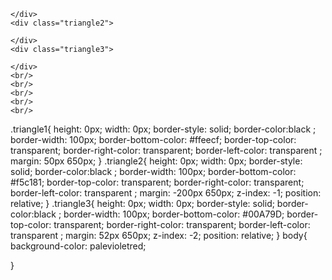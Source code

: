 <!DOCTYPE html>
<html lang="en"> 
    <head> 
        <meta charset="UTF-8" /> 
        <meta http-equiv="X-UA-Compatible" content="IE=edge" />
        <meta name="viewport" content="width=device-width,initial-scale=1.0" /> 
        <title>Document</title> 
        <link rel="stylesheet" href="traingle.css" />
     </head>
<body>
    <div class="triangle1">

    </div>
    <div class="triangle2">

    </div>
    <div class="triangle3">

    </div>
    <br/>
    <br/>
    <br/>
    <br/>
    <br/>
  .triangle1{ 
    height: 0px; 
    width: 0px; 
    border-style: solid; 
    border-color:black ; 
    border-width: 100px; 
    border-bottom-color: #ffeecf; 
    border-top-color: transparent; 
    border-right-color: transparent; 
    border-left-color: transparent ; 
    margin: 50px 650px; 
}
.triangle2{
     height: 0px; 
     width: 0px; 
     border-style: solid;
      border-color:black ; 
      border-width: 100px; 
      border-bottom-color: #f5c181; 
      border-top-color: transparent;
       border-right-color: transparent;
        border-left-color: transparent ; 
        margin: -200px 650px; 
        z-index: -1; 
        position: relative; 
    }
    .triangle3{ 
        height: 0px; 
        width: 0px; 
        border-style: solid; 
        border-color:black ; 
        border-width: 100px; 
        border-bottom-color: #00A79D;
         border-top-color: transparent; 
         border-right-color: transparent; 
         border-left-color: transparent ;
          margin: 52px 650px; 
          z-index: -2;
           position: relative;
        }
         body{
    background-color: palevioletred; 
    
}

  
  
</body>
</html>
